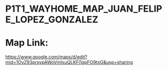 # P1T1_WAYHOME_MAP_JUAN_FELIPE_LOPEZ_GONZALEZ

# Map Link:
https://www.google.com/maps/d/edit?mid=1OyZ93prsypAWoVmlxuQLKFl1gpFO9txG&usp=sharing
